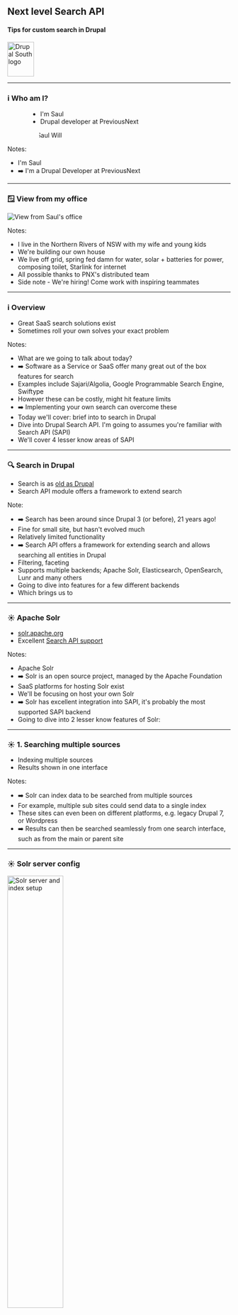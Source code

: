 
## Next level Search API
#### Tips for custom search in Drupal
<div class="middle"><img alt="Drupal South logo" src="images/drupalsouth-logo.png" height="78" width="60" /></div>

---

### ℹ️ Who am I?

<div class="two-column" style="margin: 0 10%">
<ul>
<li>I'm Saul</li>
<li class="fragment fade-in">Drupal developer at PreviousNext</li>
</ul>

<div style="width: 40%;"><img alt="Saul Willers" src="images/saul.jpg" style="clip-path: circle(38% at center 45%);" /></div>
</div>

Notes:
- I'm Saul
- ➡️ I'm a Drupal Developer at PreviousNext

---

### 🪟 View from my office

<div class="middle"><img alt="View from Saul's office" src="images/sauls-office.jpg" style="max-width: 70%;" /></div>

Notes:
- I live in the Northern Rivers of NSW with my wife and young kids
- We're building our own house
- We live off grid, spring fed damn for water, solar + batteries for power, composing toilet, Starlink for internet
- All possible thanks to PNX's distributed team
- Side note - We're hiring! Come work with inspiring teammates

---

### ℹ️ Overview

<ul>
<li class="fragment fade-in">Great SaaS search solutions exist</li>
<li class="fragment fade-in">Sometimes roll your own solves your exact problem</li>
</ul>

Notes:
- What are we going to talk about today?
- ➡️ Software as a Service or SaaS offer many great out of the box features for search
- Examples include Sajari/Algolia, Google Programmable Search Engine, Swiftype
- However these can be costly, might hit feature limits
- ➡️ Implementing your own search can overcome these
- Today we'll cover: brief into to search in Drupal
- Dive into Drupal Search API. I'm going to assumes you're familiar with Search API (SAPI)
- We'll cover 4 lesser know areas of SAPI

---

### 🔍 Search in Drupal

<ul>
<li class="fragment fade-in">Search is as <a href="https://git.drupalcode.org/project/drupal/-/blob/3.0.x/modules/search.module">old as Drupal</a></li>
<li class="fragment fade-in">Search API module offers a framework to extend search</li>
</ul>

Note:
- ➡️ Search has been around since Drupal 3 (or before), 21 years ago!
- Fine for small site, but hasn't evolved much
- Relatively limited functionality
- ➡️ Search API offers a framework for extending search and allows searching all entities in Drupal
- Filtering, faceting
- Supports multiple backends; Apache Solr, Elasticsearch, OpenSearch, Lunr and many others
- Going to dive into features for a few different backends
- Which brings us to

---

### ☀️ Apache Solr

<ul>
<li class="fragment fade-in"><a href="https://solr.apache.org/">solr.apache.org</a></li>
<li class="fragment fade-in">Excellent <a href="https://www.drupal.org/project/search_api_solr">Search API support</a></li>
</ul>

Notes:
- Apache Solr
- ➡️ Solr is an open source project, managed by the Apache Foundation
- SaaS platforms for hosting Solr exist
- We'll be focusing on host your own Solr
- ➡️ Solr has excellent integration into SAPI, it's probably the most supported SAPI backend
- Going to dive into 2 lesser know features of Solr:

---

### ☀️ 1. Searching multiple sources

<ul>
<li class="fragment fade-in">Indexing multiple sources</li>
<li class="fragment fade-in">Results shown in one interface</li>
</ul>

Notes:
- ➡️ Solr can index data to be searched from multiple sources
- For example, multiple sub sites could send data to a single index
- These sites can even been on different platforms, e.g. legacy Drupal 7, or Wordpress
- ➡️ Results can then be searched seamlessly from one search interface, such as from the main or parent site

---

### ☀️ Solr server config

<div class="middle fragment fade-in"><img alt="Solr server and index setup" src="images/solr-server-index-setup.png" width="50%" height="50%" /></div>

Notes:
- ➡️ This is the SAPI configuration for this
- You'll see there's 2 Solr servers. The first is for the main site content with an index of normal Drupal 10 content
- The second is a Drupal 7 specific Solr server
- External Drupal 7 sites will send their indexed content, in Solr document format, to this server

---

### ☀️ Pushing content into the index

<pre class="php fragment fade-in">
<code>
/** Implements hook_search_api_solr_documents_alter(). */
...
/** @var \SearchApiSolrDocument $document */
foreach ($documents as &$document) {
  $rendered_item = theme('mysearch_rendered_item', [
    'title' => check_plain($node->title),
    'text' => token_replace('[node:summary]', ['node' => $node],
    'uri' => url('node/' . $node->nid, ['absolute' => TRUE]),
    ...
  ]);
  $document->addField('tm_en_rendered_item', $rendered_item);
}
</code>
</pre>

Notes:
- Pushing content into the index
- ➡️ Drupal 7 site then needs to implement hook_search_api_solr_documents_alter
- Simply loops over each document to be indexed (i.e. a Drupal 7 node)
- Builds a rendered item using the node title and summary, and an absolute URL to link to the full content
- Output is themed, but it's important to not that it is just html, which Solr can consume and add into its document index
- Finally, we call addField() on the document to add the rendered item
- Additional fields, e.g. title or taxonomy, can be added as needed
- This is obviously Drupal 7 code, there are corresponding Event Subscribers for Drupal 8+
- Other platforms like Wordpress could build the Solr Document and send it to the indexed as needed

---

### ☀️ Displaying search results

<div class="middle fragment fade-in"><img alt="Retrieve results from Solr" src="images/solr-retrieve-results-from-solr.png" width="50%" height="50%" /></div>
<div class="middle fragment fade-in"><img alt="Searched fields" src="images/solr-searched-fields.png" width="30%" height="30%" /></div>

Notes:
- Now we're ready to display the search results
- All indexed fields are available for processing as normal, for example applying a boost to a title fields
- ➡️ Important option on the server is to enable Solr to send full search results
- This allows our indexed Solr documents to be returned
- ➡️ Fields are then available for Full text search in views
- For example here we've configured views to search Title and Body from Drupal 10 content, as well as the Rendered item and Taxonomy title Ngram fields from Drupal 7
- End result is a single search interface which seamlessly shows results from multiple sites

---

### ☀️ 2. Solr facets

<ul>
<li class="fragment fade-in">Facets are a standard search feature</li>
<li class="fragment fade-in">However, <a href="https://opensourceconnections.com/blog/2013/02/11/convenient-solr-feature-facet-over-the-same-field-multiple-times-with-different-filters/">Solr can facet</a> over the <a href="https://solr.apache.org/guide/7_0/faceting.html#tagging-and-excluding-filters">same field more than once,<br>in a single query!</a></li>
</ul>

Notes:
- Next up are facets
- ➡️ Facets allow users to narrow results by applying filters
- Think of checkboxes in the left column on Amazon.com
- These filters often map to taxonomy terms in Drupal
- Facets are well supported in SAPI via the Facets module
- However, we had an interesting feature request from a client
- When facets were active they shouldn't limit the list of other facets
- All facets should display at all times
- ➡️ We found a lesser know Solr feature to do this, in a single query!
- The concept is a bit tricky, so is best illustrated with an example

---

### ☀️ Faceting requirements

<div class="middle"><img alt="Solr facets overview" src="images/solr-facets-overview.png" width="50%" height="50%" /></div>

Notes:
- Here are the facet requirements
- A list of content, display as images in this case
- Two filters, or facets on Schools and Programs

---

### ☀️ Facets

<div class="middle"><img alt="Solr facets" src="images/solr-facets-1.png" width="50%" height="50%" /></div>

Notes:
- Sample values like School 1, School 2, Program 1, Program 2, etc

---

### ☀️ Facets (with item count)

<div class="middle"><img alt="Solr facets" src="images/solr-facets-2.png" width="50%" height="50%" /></div>

Notes:
- Each facet then displays the count of items
- For example there are 6 pieces of content tagged with School 1
- Up to this point it is all standard facet features

---

### ☀️ Facets (with active facet)

<div class="middle"><img alt="Solr facets" src="images/solr-facets-3.png" width="50%" height="50%" /></div>

<div class="fragment fade-in">Empty facets (zero results) don't disappear!</div>

Notes:
- The difference comes when a facet is clicked
- Here, Program 2 has been clicked
- ➡️ Facets with zero results **still show**
- In normal facetting these results would not be show at all, as they're not part of the query results
- In this case School 1 and 3 would not be in the list at all
- Instead here, inactive facets, or ones with zero results, are greyed out
- Keeping them in the results set alerts users to the full set of available facets
- This was the client requirement, they want users to know about School 1, 2 and 3 even if they've drilled down into the facets
- The client had 3 facets and a dozen or so terms in each, so this approach might not work on a big dataset
- Again, the goal here is to surface all options, even when facets are applied
- Let's look at the implementation

---

### ☀️ Facets fields

<div class="middle"><img alt="Solr facet fields" src="images/solr-facets-fields.png" width="50%" height="50%" /></div>

Notes:
- When adding our fields to the SAPI index we add 2 taxonomy term fields for Program and School
- We'll alter these and exclude them, so they'll return results as if no facets were applied
- We then add a second fake "filtered" field for each term
- For these we'll tell Solr to run the regular facetting on them

---

### ☀️ Solr query pseudocode

<pre class="js fragment fade-in">
<code>
...
fq={!tag=program_facet}filtered_field_program:123&
facet.field={!ex=program_facet}field_program
...
</code>
</pre>

Notes:
- Let's look at what we're trying to achieve in the Solr query
- ➡️ If you've never seen a Solr query this will be complete gibberish
- Basically we want to tag the filtered program field. Here that's being filtered on a taxonomy term with an id of 123
- Then marked it as excluded when the unfiltered version runs
- So, how do we do this in Drupal?

---

### ☀️ Implementing facets in SAPI

<pre class="php fragment fade-in">
<code>
/** Implements hook_search_api_solr_query_alter(). */
...
// 1. Mark original facet as excluded.
$facetSet = $solariumQuery->getComponent('facetset');
$excludes = ['facet:field_school', 'facet:field_program'];
$facetSet->getFacet('itm_field_school')->getLocalParameters()->setExcludes($excludes);
$facetSet->getFacet('itm_field_program')->getLocalParameters()->setExcludes($excludes);
...
</code>
</pre>

Notes:
- ➡️ In our custom code we implement hook_search_api_solr_query_alter
- We need to do 3 things to wire this all up
- First we mark the original facets as excluded, i.e. we don't want to filter on these
- We want these always be present, like there is no filtering applied

---

### ☀️ Implementing facets in SAPI

<pre class="php">
<code>
...
// 2. Add a second set of "fake" facets without excludes.
$facetSet->createFacetField('itm_filtered_field_school')->setField('itm_filtered_field_school');
$facetSet->createFacetField('itm_filtered_field_program')->setField('itm_filtered_field_program');
// 3. Match the options from a valid facet.
$facets['filtered_field_school'] = [
  'field' => 'filtered_field_school',
  'limit' => 0,
  'operator' => 'and',
];
$query->setOption('search_api_facets', $facets);
</code>
</pre>

Notes:
- Next we create a second set of fake facets without the excludes
- Finally, we set the fake facet options to match those of a real facet
- Massive hat tip to my colleague Lee Rowlands who found that this was actually possible, and helped a lot in implementing it
- This is a bit of an edge case for a client requirement, but likely something that could not be implemented on SaaS search platform

---

### 🌜 3. Lunr

<ul>
<li class="fragment fade-in"><a href="https://lunrjs.com/">lunrjs.com</a></li>
<li class="fragment fade-in"><a href="https://www.drupal.org/project/search_api_lunr">Search API Lunr</a> module</li>
</ul>

Notes:
- Next up we have Lunr
- ➡️ Original slogan: Like Solr but not as bright
- New slogan: Search made simple
- Both are a good summary of what Lunr offer
- Written entirely in JS
- Search run client side, or on the server with Node.js
- ➡️ Drupal implementation extends Search API
- It was written by former PNX colleague Sam Becker, and I have a soft spot for it as I maintain it now

---

### 🌜 Instant search

<ul>
<li class="fragment fade-in">Instant results as the user types</li>
<li class="fragment fade-in">Works for autocomplete and full page search results</li>
</ul>

Notes:
- ➡️ The Drupal implementation runs the search on the client side
- When you begin to type, suggestions for matching pages appear immediately
- ➡️ Can be implemented as an autocomplete to show results as you type
- And/or as a normal search page where a query is submitted and teaser results displayed

---

### 🌜 Lunr in Drupal

<div class="middle fragment fade-in"><img alt="Lunr.js SAPI index" src="images/lunr-backend-sapi-index.png" width="50%" height="50%" /></div>

Notes:
- ➡️ The backend is configured like any other SAPI search provider
- Allows configuration of searched entities and bundles
- Configure fields, boosting and processing pipelines applied to each field
- The difference is the SAPI indexing process creates a collection of documents
- These documents are sent as bundles of json to the client where their browser builds the index
- As a result there's no Node.js dependency on the server
- This means no build process so things like regular or even automated scheduled content changes are indexed with no latency

---

### 🌜 Fuzzy and partial matching

<div class="middle fragment fade-in"><img alt="Lunr.js fuzzy search" src="images/lunr-fuzzy-search.png" width="50%" height="50%" /></div>

Notes:
- ➡️ Fuzzy search and partial matching are supported
- This effectively gives you an ngram like matching system supporting matching on misspellings and on word fragments
- In practice this matching it is not as configurable as Solr, but gets you 80% of the way there with no setup required

---

### 🌜 Considerations

<ul>
<li class="fragment fade-in">Search index only loads as needed</li>
<li class="fragment fade-in">Works well for small to medium indexes</li>
<li class="fragment fade-in">Provides an API to allow searching outside Drupal</li>
</ul>

Notes:
- There are some important considerations when using Lunr
- ➡️ No cost is incurred for any sessions that don't actually make use of search
- For optimisation a light index of document titles can be built for the autocomplete, with a separate larger index only used once a search form is actually submitted
- ➡️ There are some practical limits of requiring the client browser to build the index
- It performs well for hundreds or up to a few thousand documents, however it isn't a good fit for large search indexes
- ➡️ There's also a corresponding JavaScript API to allow the frontend to query the index with no reliance on the Druapl backend

---

### 📖 4. OpenSearch

<ul>
<li class="fragment fade-in"><a href="https://opensearch.org/">opensearch.org</a></li>
<li class="fragment fade-in">Open source Apache 2.0 license</li>
</ul>

Notes:
- ➡️ And finally we have OpenSearch
- This is an open source software suite for search
- It is a fork of Elasticsearch and Kibana created in 2021 by Amazon
- Two side to every fork, but essentially AWS opted to go its own way and create OpenSearch
- If you're familiar with Elastic then it largely maps to OpenSearch
- ➡️ The project is under the Apache 2.0 license, which bodes well for the maintainership of the project into the future

---

### 📖 OpenSearch in Drupal

<ul>
<li class="fragment fade-in"><a href="https://www.drupal.org/project/search_api_opensearch">Search API OpenSearch</a> module</li>
<li class="fragment fade-in">Supports multiple backend providers</li>
</ul>

Notes:
- ➡️ The Search API OpenSearch module is maintained by my colleague and boss Kim Pepper
- You guessed it, it's a fork of the Elasticsearch connector module 
- Has all the regular integration for indexing, field mapping, views etc.
- It supports facets, More Like This, boosting, synonyms
- Recently added search_as_you_type field, which  provides a simple way to set up autocomplete, no need to configure ngrams and the like
- Though there is also full support for ngrams and edge ngrams
- ➡️ Out of the box is supports basic auth to connect to the backend
- It provides a Connector plugin type for customising backend authentication
- This means you can roll your own backend, or connect to a hosted service

---

### 📖 Hosted OpenSearch

<ul>
<li class="fragment fade-in"><a href="https://aws.amazon.com/opensearch-service/">Amazon OpenSearch Service</a></li>
</ul>

Notes:
- ➡️ A hosted service like Amazon OpenSearch Service 
- It offers an alternative backend and provides hands off managed search provided by AWS
- AWS maintain the OpenSource stack and manage version updates
- It offer services like scaling, replication, Role Based Access Control, and data visualisation
- You'll notice we've come full circle here with a hosted search solution!
- The reality is sometimes SaaS is a good fit

---

### 📋️ Summary

<a href="https://fenstrat.github.io/next-level-searchapi-ds-wellington">fenstrat.github.io/next-level-searchapi-ds-wellington</a>

Notes:
- These slides are available on Github if you like to refer to them
- Search is an important part of most Drupal sites.
- While SaaS solutions can be great, custom building your search stack can solve your exact needs
- Hopefully this session has shown you a few new tricks to add to your search tool belt

---

### Questions ❓️

🗨️ fenstrat drupal.org + Drupal Slack

